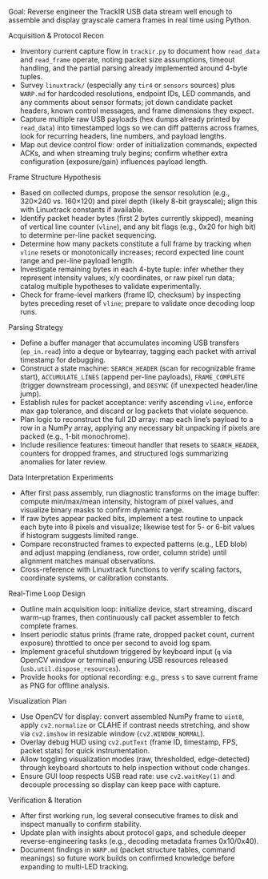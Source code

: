 Goal: Reverse engineer the TrackIR USB data stream well enough to assemble and display grayscale camera frames in real time using Python.

Acquisition & Protocol Recon
- Inventory current capture flow in `trackir.py` to document how `read_data` and `read_frame` operate, noting packet size assumptions, timeout handling, and the partial parsing already implemented around 4-byte tuples.
- Survey `linuxtrack/` (especially any `tir4` or `sensors` sources) plus `WARP.md` for hardcoded resolutions, endpoint IDs, LED commands, and any comments about sensor formats; jot down candidate packet headers, known control messages, and frame dimensions they expect.
- Capture multiple raw USB payloads (hex dumps already printed by `read_data`) into timestamped logs so we can diff patterns across frames, look for recurring headers, line numbers, and payload lengths.
- Map out device control flow: order of initialization commands, expected ACKs, and when streaming truly begins; confirm whether extra configuration (exposure/gain) influences payload length.

Frame Structure Hypothesis
- Based on collected dumps, propose the sensor resolution (e.g., 320×240 vs. 160×120) and pixel depth (likely 8-bit grayscale); align this with Linuxtrack constants if available.
- Identify packet header bytes (first 2 bytes currently skipped), meaning of vertical line counter (`vline`), and any bit flags (e.g., 0x20 for high bit) to determine per-line packet sequencing.
- Determine how many packets constitute a full frame by tracking when `vline` resets or monotonically increases; record expected line count range and per-line payload length.
- Investigate remaining bytes in each 4-byte tuple: infer whether they represent intensity values, x/y coordinates, or raw pixel run data; catalog multiple hypotheses to validate experimentally.
- Check for frame-level markers (frame ID, checksum) by inspecting bytes preceding reset of `vline`; prepare to validate once decoding loop runs.

Parsing Strategy
- Define a buffer manager that accumulates incoming USB transfers (`ep_in.read`) into a deque or bytearray, tagging each packet with arrival timestamp for debugging.
- Construct a state machine: `SEARCH_HEADER` (scan for recognizable frame start), `ACCUMULATE_LINES` (append per-line payloads), `FRAME_COMPLETE` (trigger downstream processing), and `DESYNC` (if unexpected header/line jump).
- Establish rules for packet acceptance: verify ascending `vline`, enforce max gap tolerance, and discard or log packets that violate sequence.
- Plan logic to reconstruct the full 2D array: map each line’s payload to a row in a NumPy array, applying any necessary bit unpacking if pixels are packed (e.g., 1-bit monochrome).
- Include resilience features: timeout handler that resets to `SEARCH_HEADER`, counters for dropped frames, and structured logs summarizing anomalies for later review.

Data Interpretation Experiments
- After first pass assembly, run diagnostic transforms on the image buffer: compute min/max/mean intensity, histogram of pixel values, and visualize binary masks to confirm dynamic range.
- If raw bytes appear packed bits, implement a test routine to unpack each byte into 8 pixels and visualize; likewise test for 5- or 6-bit values if histogram suggests limited range.
- Compare reconstructed frames to expected patterns (e.g., LED blob) and adjust mapping (endianess, row order, column stride) until alignment matches manual observations.
- Cross-reference with Linuxtrack functions to verify scaling factors, coordinate systems, or calibration constants.

Real-Time Loop Design
- Outline main acquisition loop: initialize device, start streaming, discard warm-up frames, then continuously call packet assembler to fetch complete frames.
- Insert periodic status prints (frame rate, dropped packet count, current exposure) throttled to once per second to avoid log spam.
- Implement graceful shutdown triggered by keyboard input (`q` via OpenCV window or terminal) ensuring USB resources released (`usb.util.dispose_resources`).
- Provide hooks for optional recording: e.g., press `s` to save current frame as PNG for offline analysis.

Visualization Plan
- Use OpenCV for display: convert assembled NumPy frame to `uint8`, apply `cv2.normalize` or CLAHE if contrast needs stretching, and show via `cv2.imshow` in resizable window (`cv2.WINDOW_NORMAL`).
- Overlay debug HUD using `cv2.putText` (frame ID, timestamp, FPS, packet stats) for quick instrumentation.
- Allow toggling visualization modes (raw, thresholded, edge-detected) through keyboard shortcuts to help inspection without code changes.
- Ensure GUI loop respects USB read rate: use `cv2.waitKey(1)` and decouple processing so display can keep pace with capture.

Verification & Iteration
- After first working run, log several consecutive frames to disk and inspect manually to confirm stability.
- Update plan with insights about protocol gaps, and schedule deeper reverse-engineering tasks (e.g., decoding metadata frames 0x10/0x40).
- Document findings in `WARP.md` (packet structure tables, command meanings) so future work builds on confirmed knowledge before expanding to multi-LED tracking.
